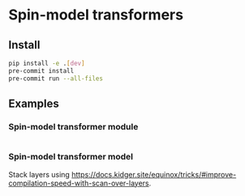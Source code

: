 # Spin-model transformers


## Install

```bash
pip install -e .[dev]
pre-commit install
pre-commit run --all-files
```

## Examples

### Spin-model transformer module

```python

```

### Spin-model transformer model

Stack layers using https://docs.kidger.site/equinox/tricks/#improve-compilation-speed-with-scan-over-layers.

```python

```
